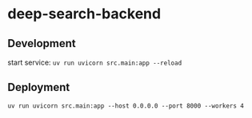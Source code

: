 # deep-search-backend

## Development

start service: `uv run uvicorn src.main:app --reload`

## Deployment

`uv run uvicorn src.main:app --host 0.0.0.0 --port 8000 --workers 4`
